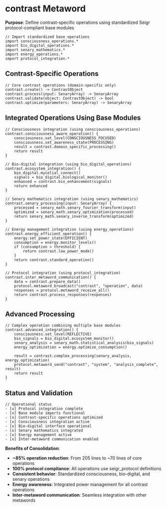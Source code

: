 # contrast Metaword

**Purpose**: Define contrast-specific operations using standardized Seigr protocol-compliant base modules

```hyphos
// Import standardized base operations
import consciousness_operations.*
import bio_digital_operations.*
import senary_mathematics.*
import energy_operations.*
import protocol_integration.*

```

## Contrast-Specific Operations

```hyphos
// Core contrast operations (domain-specific only)
contrast.create() -> ContrastObject
contrast.process(input: SenaryArray) -> SenaryArray
contrast.validate(object: ContrastObject) -> bool
contrast.optimize(parameters: SenaryArray) -> SenaryArray
```

## Integrated Operations Using Base Modules

```hyphos
// Consciousness integration (using consciousness_operations)
contrast.consciousness_aware_operation() {
    consciousness.set_level(CONSCIOUSNESS_FOCUSED)
    consciousness.set_awareness_state(PROCESSING)
    result = contrast.domain_specific_processing()
    return result
}

// Bio-digital integration (using bio_digital_operations)
contrast.ecosystem_integration() {
    bio_digital.mycelial_connect()
    signals = bio_digital.biological_monitor()
    enhanced = contrast.bio_enhancement(signals)
    return enhanced
}

// Senary mathematics integration (using senary_mathematics)
contrast.senary_processing(input: SenaryArray) {
    processed = senary_math.senary_fourier_transform(input)
    optimized = senary_math.senary_optimization(processed)
    return senary_math.senary_inverse_transform(optimized)
}

// Energy management integration (using energy_operations)
contrast.energy_efficient_operation() {
    energy.set_power_state(EFFICIENT)
    consumption = energy.monitor_levels()
    if (consumption > threshold) {
        return contrast.low_power_mode()
    }
    return contrast.standard_operation()
}

// Protocol integration (using protocol_integration)
contrast.inter_metaword_communication() {
    data = contrast.prepare_data()
    protocol.metaword_broadcast("contrast", "operation", data)
    responses = protocol.metaword_receive_all()
    return contrast.process_responses(responses)
}
```

## Advanced Processing

```hyphos
// Complex operation combining multiple base modules
contrast.advanced_integration() {
    consciousness.set_level(REFLECTIVE)
    bio_signals = bio_digital.ecosystem_monitor()
    senary_analysis = senary_math.statistical_analysis(bio_signals)
    energy_optimization = energy.optimize_consumption()
    
    result = contrast.complex_processing(senary_analysis, energy_optimization)
    protocol.metaword_send("contrast", "system", "analysis_complete", result)
    return result
}
```

## Status and Validation

```hyphos
// Operational status
- [x] Protocol integration complete
- [x] Base module imports functional  
- [x] Contrast-specific operations optimized
- [x] Consciousness integration active
- [x] Bio-digital interface operational
- [x] Senary mathematics integrated
- [x] Energy management active
- [x] Inter-metaword communication enabled
```

**Benefits of Consolidation**:
- **~85% operation reduction**: From 205 lines to ~70 lines of core operations
- **100% protocol compliance**: All operations use seigr_protocol definitions
- **Consistent behavior**: Standardized consciousness, bio-digital, and senary operations
- **Energy awareness**: Integrated power management for all contrast operations
- **Inter-metaword communication**: Seamless integration with other metawords
